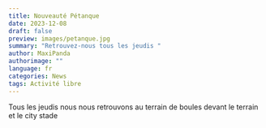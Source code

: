 ```yaml
---
title: Nouveauté Pétanque
date: 2023-12-08
draft: false
preview: images/petanque.jpg
summary: "Retrouvez-nous tous les jeudis "
author: MaxiPanda
authorimage: ""
language: fr
categories: News
tags: Activité libre
---
```

Tous les jeudis nous nous retrouvons au terrain de boules devant le terrain et le city stade
